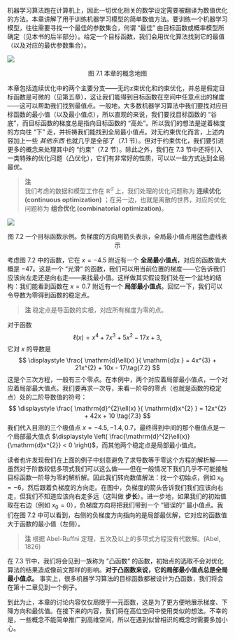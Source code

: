 
机器学习算法跑在计算机上，因此一切优化相关的数学设定需要被翻译为数值优化的方法。本章讲解了用于训练机器学习模型的简单数值方法。要训练一个机器学习模型，往往需要寻找一个最佳的参数集合，何谓 “最佳” 由目标函数或概率模型所确定（见本书的后半部分）。给定一个目标函数，我们会用优化算法找到它的最值（以及对应的最优参数集合）。

![](./ch7/Pasted%20image%2020250625153238.png)
<center>图 7.1 本章的概念地图</center>

本章包括连续优化中的两个主要分支——无约z束优化和约束优化，并总是假定目标函数是可微的（见第五章），这让我们能得到目标函数在空间中任意点出的梯度——这可以帮助我们找到最值点。一般地，大多数机器学习算法中我们要找对应目标函数的最小值（以及最小值点），所以直观的来说，我们要找目标函数的 “谷底”，而目标函数的梯度总是指向目标函数的 “高处”。所以我们的想法是逆着梯度的方向往 “下” 走，并祈祷我们能找到全局最小值点。对无约束优化而言，上述内容加上一些 *其他东西* 也就几乎是全部了（7.1 节）。但对于约束优化，我们要引进更多的概念来处理其中的 “约束”（7.2 节）。除此之外，我们在 7.3 节中还将引入一类特殊的优化问题（凸优化），它们有非常好的性质，可以以一些方式达到全局最优。

> **注**  
> 我们考虑的数据和模型工作在 $\mathbb{R}^{d}$ 上，我们处理的优化问题称为 **连续优化 (continuous optimization)** ；在另一边，也就是离散的世界，对应的优化问题称为 **组合优化 (combinatorial optimization)**。

![](./ch7/Pasted%20image%2020250625151536.png)
<center>图 7.2 一个目标函数示例。负梯度的方向用箭头表示，全局最小值点用蓝色虚线表示</center>

考虑图 7.2 中的函数，它在 $x = -4.5$ 附近有一个 **全局最小值点**，对应的函数值大概是 $-47$。这是一个 “光滑“ 的函数，我们可以用当前位置的梯度——它告诉我们应该向左走还是向右走——来找最小值。这样做其实假设我们处在一个盆地的结构：我们能看到函数在 $x = 0.7$ 附近有一个 **局部最小值点**。回忆一下，我们可以令导数为零得到函数的稳定点。

> **注**
> 稳定点是导函数的实根，对应所有梯度为零的点。

对于函数
$$
\ell(x) = x^{4} + 7x^{3} + 5x^{2} - 17x + 3, \tag{7.1}
$$
它对 $x$ 的导数是
$$
\displaystyle \frac{ \mathrm{d}\ell(x) }{ \mathrm{d}x } = 4x^{3} + 21x^{2} + 10x - 17\tag{7.2}
$$
这是个三次方程，一般有三个零点。在本例中，两个对应着局部最小值点，一个对应着局部最大值点。我们要再求一次导，来看一阶导的零点（也就是函数的稳定点）处的二阶导数值的符号：
$$
\displaystyle \frac{ \mathrm{d}^{2}\ell(x) }{ \mathrm{d}x^{2} } = 12x^{2} + 42x + 10 \tag{7.3}
$$
我们代入目测的三个极值点 $x = -4.5, -1.4, 0.7$，最终得到中间的那个极值点是一个局部最大值点 $\displaystyle \left( \frac{\mathrm{d}^{2}\ell(x)}{\mathrm{d}x^{2}} < 0 \right)$，而其他两个稳定点是局部最小值点。

读者也许发现我们在上面的例子中刻意避免了求导数等于零这个方程的解析解——虽然对于阶数较低多项式我们可以这么做——但在一般情况下我们几乎不可能接触目标函数一阶导为零的解析解。因此我们转向数值解法：找一个初始点，例如 $x_{0} = -6$，然后跟着负梯度的方向走。在图中，负梯度的箭头告诉我们我们应该向右走，但我们不知道应该向右走多远（这叫做 **步长**）。进一步地，如果我们的初始值取在右边（例如 $x_{0} = 0$），负梯度方向将把我们带到一个 ”错误的“ 最小值点。我们在图 7.2 中可以看到，右侧的负梯度方向指向的是局部最优解，它对应的函数值大于函数的最小值（左侧）。

> **注**
> 根据 Abel-Ruffni 定理，五次及以上的多项式方程没有代数解。(Abel, 1826)

在 7.3 节中，我们将会见到一族称为 ”凸函数“ 的函数，初始点的选取不会对优化算法的结果造成像前文那样的影响。**对于凸函数来说，它的局部最小值点总是全局最小值点。** 事实上，很多机器学习算法的目标函数都被设计为凸函数，我们将会在第十二章见到一个例子。

到此为止，本章的讨论内容仅仅局限于一元函数，这是为了更方便地展示梯度、下降方向和最优值。在接下来的内容，我们将在高位空间中使用类似的想法。不幸的是，一些概念不能简单推广到高维空间，所以在遇到似曾相识的概念时需要多加小心。


